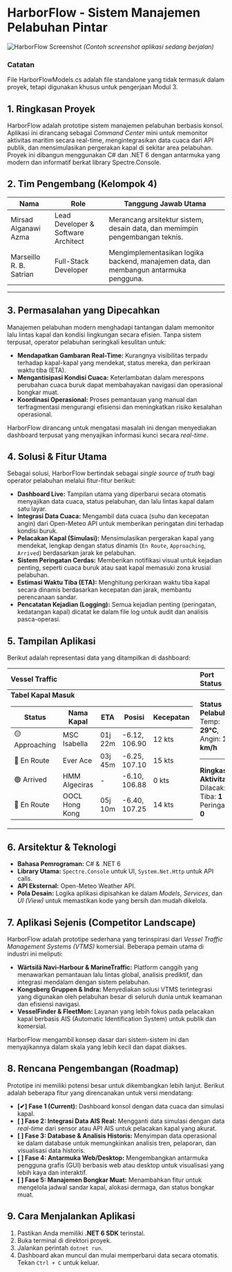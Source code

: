 # HarborFlow - Sistem Manajemen Pelabuhan Pintar

![HarborFlow Screenshot](https://i.imgur.com/rGk5y6X.png)
*(Contoh screenshot aplikasi sedang berjalan)*

### Catatan

File HarborFlowModels.cs adalah file standalone yang tidak termasuk dalam proyek, tetapi digunakan khusus untuk pengerjaan Modul 3.

## 1. Ringkasan Proyek

HarborFlow adalah prototipe sistem manajemen pelabuhan berbasis konsol. Aplikasi ini dirancang sebagai *Command Center* mini untuk memonitor aktivitas maritim secara real-time, mengintegrasikan data cuaca dari API publik, dan mensimulasikan pergerakan kapal di sekitar area pelabuhan. Proyek ini dibangun menggunakan C# dan .NET 6 dengan antarmuka yang modern dan informatif berkat library Spectre.Console.

## 2. Tim Pengembang (Kelompok 4)

| Nama | Role | Tanggung Jawab Utama |
| --- | --- | --- |
| Mirsad Alganawi Azma | Lead Developer & Software Architect | Merancang arsitektur sistem, desain data, dan memimpin pengembangan teknis. |
| Marseillo R. B. Satrian | Full-Stack Developer | Mengimplementasikan logika backend, manajemen data, dan membangun antarmuka pengguna. |

---

## 3. Permasalahan yang Dipecahkan

Manajemen pelabuhan modern menghadapi tantangan dalam memonitor lalu lintas kapal dan kondisi lingkungan secara efisien. Tanpa sistem terpusat, operator pelabuhan seringkali kesulitan untuk:

-   **Mendapatkan Gambaran Real-Time:** Kurangnya visibilitas terpadu terhadap kapal-kapal yang mendekat, status mereka, dan perkiraan waktu tiba (ETA).
-   **Mengantisipasi Kondisi Cuaca:** Keterlambatan dalam merespons perubahan cuaca buruk dapat membahayakan navigasi dan operasional bongkar muat.
-   **Koordinasi Operasional:** Proses pemantauan yang manual dan terfragmentasi mengurangi efisiensi dan meningkatkan risiko kesalahan operasional.

HarborFlow dirancang untuk mengatasi masalah ini dengan menyediakan dashboard terpusat yang menyajikan informasi kunci secara *real-time*.

## 4. Solusi & Fitur Utama

Sebagai solusi, HarborFlow bertindak sebagai *single source of truth* bagi operator pelabuhan melalui fitur-fitur berikut:

-   **Dashboard Live:** Tampilan utama yang diperbarui secara otomatis menyajikan data cuaca, status pelabuhan, dan lalu lintas kapal dalam satu layar.
-   **Integrasi Data Cuaca:** Mengambil data cuaca (suhu dan kecepatan angin) dari Open-Meteo API untuk memberikan peringatan dini terhadap kondisi buruk.
-   **Pelacakan Kapal (Simulasi):** Mensimulasikan pergerakan kapal yang mendekat, lengkap dengan status dinamis (`En Route`, `Approaching`, `Arrived`) berdasarkan jarak ke pelabuhan.
-   **Sistem Peringatan Cerdas:** Memberikan notifikasi visual untuk kejadian penting, seperti cuaca buruk atau saat kapal memasuki zona krusial pelabuhan.
-   **Estimasi Waktu Tiba (ETA):** Menghitung perkiraan waktu tiba kapal secara dinamis berdasarkan kecepatan dan jarak, membantu perencanaan sandar.
-   **Pencatatan Kejadian (Logging):** Semua kejadian penting (peringatan, kedatangan kapal) dicatat ke dalam file log untuk audit dan analisis pasca-operasi.

## 5. Tampilan Aplikasi

Berikut adalah representasi data yang ditampilkan di dashboard:

| Vessel Traffic | Port Status |
| :--- | :--- |
| **Tabel Kapal Masuk**<br><table><thead><tr><th>Status</th><th>Nama Kapal</th><th>ETA</th><th>Posisi</th><th>Kecepatan</th></tr></thead><tbody><tr><td>🟡 Approaching</td><td>MSC Isabella</td><td>01j 22m</td><td>-6.12, 106.90</td><td>12 kts</td></tr><tr><td>🔵 En Route</td><td>Ever Ace</td><td>03j 45m</td><td>-6.25, 107.10</td><td>15 kts</td></tr><tr><td>🟢 Arrived</td><td>HMM Algeciras</td><td>-</td><td>-6.10, 106.88</td><td>0 kts</td></tr><tr><td>🔵 En Route</td><td>OOCL Hong Kong</td><td>05j 10m</td><td>-6.40, 107.25</td><td>14 kts</td></tr></tbody></table> | **Status Pelabuhan**<br>Temp: **29°C**, Angin: **15 km/h**<br><hr><strong>Ringkasan Aktivitas</strong><br>Dilacak: **4** \| Tiba: **1** \| Peringatan: **0** |

## 6. Arsitektur & Teknologi

-   **Bahasa Pemrograman:** C# & .NET 6
-   **Library Utama:** `Spectre.Console` untuk UI, `System.Net.Http` untuk API calls.
-   **API Eksternal:** Open-Meteo Weather API.
-   **Pola Desain:** Logika aplikasi dipisahkan ke dalam *Models*, *Services*, dan *UI (View)* untuk memastikan kode yang bersih dan mudah dikelola.

## 7. Aplikasi Sejenis (Competitor Landscape)

HarborFlow adalah prototipe sederhana yang terinspirasi dari *Vessel Traffic Management Systems (VTMS)* komersial. Beberapa pemain utama di industri ini meliputi:

-   **Wärtsilä Navi-Harbour & MarineTraffic:** Platform canggih yang menawarkan pemantauan lalu lintas global, analisis prediktif, dan integrasi mendalam dengan sistem pelabuhan.
-   **Kongsberg Gruppen & Indra:** Menyediakan solusi VTMS terintegrasi yang digunakan oleh pelabuhan besar di seluruh dunia untuk keamanan dan efisiensi navigasi.
-   **VesselFinder & FleetMon:** Layanan yang lebih fokus pada pelacakan kapal berbasis AIS (Automatic Identification System) untuk publik dan komersial.

HarborFlow mengambil konsep dasar dari sistem-sistem ini dan menyajikannya dalam skala yang lebih kecil dan dapat diakses.

## 8. Rencana Pengembangan (Roadmap)

Prototipe ini memiliki potensi besar untuk dikembangkan lebih lanjut. Berikut adalah beberapa fitur yang direncanakan untuk versi mendatang:

-   **[✔] Fase 1 (Current):** Dashboard konsol dengan data cuaca dan simulasi kapal.
-   **[ ] Fase 2: Integrasi Data AIS Real:** Mengganti data simulasi dengan data *real-time* dari sensor atau API AIS untuk pelacakan kapal yang akurat.
-   **[ ] Fase 3: Database & Analisis Historis:** Menyimpan data operasional ke dalam database untuk memungkinkan analisis tren, pelaporan, dan visualisasi data historis.
-   **[ ] Fase 4: Antarmuka Web/Desktop:** Mengembangkan antarmuka pengguna grafis (GUI) berbasis web atau desktop untuk visualisasi yang lebih kaya dan interaktif.
-   **[ ] Fase 5: Manajemen Bongkar Muat:** Menambahkan fitur untuk mengelola jadwal sandar kapal, alokasi dermaga, dan status bongkar muat.

## 9. Cara Menjalankan Aplikasi

1.  Pastikan Anda memiliki **.NET 6 SDK** terinstal.
2.  Buka terminal di direktori proyek.
3.  Jalankan perintah `dotnet run`.
4.  Dashboard akan muncul dan mulai memperbarui data secara otomatis. Tekan `Ctrl + C` untuk keluar.
